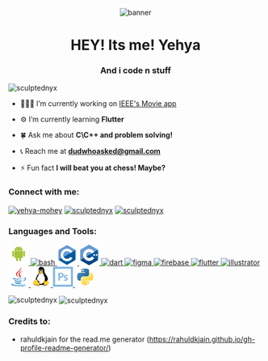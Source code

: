 <p align="center"> <img src="https://thumbs.gfycat.com/AchingUnsightlyHarrierhawk-small.gif" alt="banner"/> </p>

<h1 align="center">HEY! Its me! Yehya</h1>
<h3 align="center">And i code n stuff</h3>

<p align="left"> <img src="https://komarev.com/ghpvc/?username=sculptednyx&label=Profile%20views&color=0e75b6&style=flat" alt="sculptednyx" /> </p>

- 👨🏽‍💻 I’m currently working on [IEEE's Movie app](https://github.com/IEEE-AAST-Alexandria-Student-Branch/IEEE-MovieApp-Mobile)

- ⚙️ I’m currently learning **Flutter**

- 🍀 Ask me about **C\C++ and problem solving!**

- 📞 Reach me at **dudwhoasked@gmail.com**

- ⚡ Fun fact **I will beat you at chess! Maybe?**


<h3 align="left">Connect with me:</h3>
<p align="left">
<a href="https://linkedin.com/in/yehya-mohey-45aba7228/" target="blank"><img align="center" src="https://raw.githubusercontent.com/rahuldkjain/github-profile-readme-generator/master/src/images/icons/Social/linked-in-alt.svg" alt="yehya-mohey" height="30" width="40" /></a>
<a href="https://codeforces.com/profile/sculptednyx" target="blank"><img align="center" src="https://raw.githubusercontent.com/rahuldkjain/github-profile-readme-generator/master/src/images/icons/Social/codeforces.svg" alt="sculptednyx" height="30" width="40" /></a>
<a href="https://www.leetcode.com/sculptednyx" target="blank"><img align="center" src="https://raw.githubusercontent.com/rahuldkjain/github-profile-readme-generator/master/src/images/icons/Social/leet-code.svg" alt="sculptednyx" height="30" width="40" /></a>
</p>

<h3 align="left">Languages and Tools:</h3>
<p align="left"> <a href="https://developer.android.com" target="_blank" rel="noreferrer"> <img src="https://raw.githubusercontent.com/devicons/devicon/master/icons/android/android-original-wordmark.svg" alt="android" width="40" height="40"/> </a> <a href="https://www.gnu.org/software/bash/" target="_blank" rel="noreferrer"> <img src="https://www.vectorlogo.zone/logos/gnu_bash/gnu_bash-icon.svg" alt="bash" width="40" height="40"/> </a> <a href="https://www.cprogramming.com/" target="_blank" rel="noreferrer"> <img src="https://raw.githubusercontent.com/devicons/devicon/master/icons/c/c-original.svg" alt="c" width="40" height="40"/> </a> <a href="https://www.w3schools.com/cpp/" target="_blank" rel="noreferrer"> <img src="https://raw.githubusercontent.com/devicons/devicon/master/icons/cplusplus/cplusplus-original.svg" alt="cplusplus" width="40" height="40"/> </a> <a href="https://dart.dev" target="_blank" rel="noreferrer"> <img src="https://www.vectorlogo.zone/logos/dartlang/dartlang-icon.svg" alt="dart" width="40" height="40"/> </a> <a href="https://www.figma.com/" target="_blank" rel="noreferrer"> <img src="https://www.vectorlogo.zone/logos/figma/figma-icon.svg" alt="figma" width="40" height="40"/> </a> <a href="https://firebase.google.com/" target="_blank" rel="noreferrer"> <img src="https://www.vectorlogo.zone/logos/firebase/firebase-icon.svg" alt="firebase" width="40" height="40"/> </a> <a href="https://flutter.dev" target="_blank" rel="noreferrer"> <img src="https://www.vectorlogo.zone/logos/flutterio/flutterio-icon.svg" alt="flutter" width="40" height="40"/> </a> <a href="https://www.adobe.com/in/products/illustrator.html" target="_blank" rel="noreferrer"> <img src="https://www.vectorlogo.zone/logos/adobe_illustrator/adobe_illustrator-icon.svg" alt="illustrator" width="40" height="40"/> </a> <a href="https://www.java.com" target="_blank" rel="noreferrer"> <img src="https://raw.githubusercontent.com/devicons/devicon/master/icons/java/java-original.svg" alt="java" width="40" height="40"/> </a> <a href="https://www.linux.org/" target="_blank" rel="noreferrer"> <img src="https://raw.githubusercontent.com/devicons/devicon/master/icons/linux/linux-original.svg" alt="linux" width="40" height="40"/> </a> <a href="https://www.photoshop.com/en" target="_blank" rel="noreferrer"> <img src="https://raw.githubusercontent.com/devicons/devicon/master/icons/photoshop/photoshop-line.svg" alt="photoshop" width="40" height="40"/> </a> <a href="https://www.python.org" target="_blank" rel="noreferrer"> <img src="https://raw.githubusercontent.com/devicons/devicon/master/icons/python/python-original.svg" alt="python" width="40" height="40"/> </a> </p>

<p><img align="left" src="https://github-readme-stats.vercel.app/api/top-langs?username=sculptednyx&show_icons=true&locale=en&layout=compact" alt="sculptednyx" /></p>

<p>&nbsp;<img align="center" src="https://github-readme-stats.vercel.app/api?username=sculptednyx&show_icons=true&locale=en" alt="sculptednyx" /></p>


<h3 align="left">Credits to:</h3>

- rahuldkjain for the read.me generator (https://rahuldkjain.github.io/gh-profile-readme-generator/)

